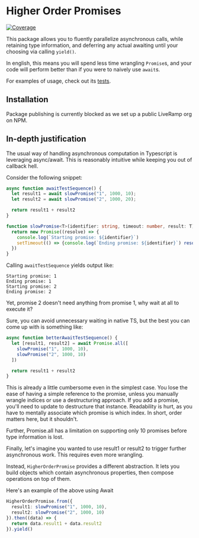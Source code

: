 # Higher Order Promises
[![Coverage](https://sonarcloud.io/api/project_badges/measure?project=LiveRamp_higher-order-promise&metric=coverage&token=0b9c07102104a80f0af5478dd78938d7fe245d2d)](https://sonarcloud.io/dashboard?id=LiveRamp_higher-order-promise)

This package allows you to fluently parallelize asynchronous calls, while retaining type information, and deferring any actual awaiting until your choosing via calling `yield()`.

In english, this means you will spend less time wrangling `Promise`s, and your code will perform better than if you were to naively use `await`s.

For examples of usage, check out its [tests](test/higher-order-promise.test.ts).

## Installation

Package publishing is currently blocked as we set up a public LiveRamp org on NPM.

## In-depth justification
The usual way of handling asynchronous computation in Typescript is leveraging async/await. This is reasonably intuitive while keeping you out of callback hell.

Consider the following snippet:
```typescript
async function awaitTestSequence() {
  let result1 = await slowPromise("1", 1000, 10);
  let result2 = await slowPromise("2", 1000, 20);

  return result1 + result2
}

function slowPromise<T>(identifier: string, timeout: number, result: T): Promise<T> {
  return new Promise((resolve) => {
    console.log(`Starting promise: ${identifier}`)
    setTimeout(() => {console.log(`Ending promise: ${identifier}`) resolve(result)}, timeout)
  })
}
```

Calling `awaitTestSequence` yields output like:
```
Starting promise: 1
Ending promise: 1
Starting promise: 2
Ending promise: 2
```

Yet, promise 2 doesn't need anything from promise 1, why wait at all to execute it?

Sure, you can avoid unnecessary waiting in native TS, but the best you can come up with is something like:

```typescript
async function betterAwaitTestSequence() {
  let [result1, result2] = await Promise.all([
    slowPromise("1", 1000, 10),
    slowPromise("2", 1000, 10)
  ])

  return result1 + result2
}
```

This is already a little cumbersome even in the simplest case. You lose the ease of having a simple reference to the promise, unless you
manually wrangle indices or use a destructuring approach. If you add a promise, you'll need to update to destructure that instance. Readability is hurt, as you have to mentally associate which promise is which index. In short, order matters here, but it shouldn't.

Further, Promise.all has a limitation on supporting only 10 promises before type information is lost.

Finally, let's imagine you wanted to use result1 or result2 to trigger further asynchronous work. This requires even more wrangling.

Instead, `HigherOrderPromise` provides a different abstraction. It lets you build objects which contain asynchronous properties, then compose operations on top of them.

Here's an example of the above using Await
```typescript
HigherOrderPromise.from({
  result1: slowPromise("1", 1000, 10),
  result2: slowPromise("2", 1000, 10)
}).then((data) => {
  return data.result1 + data.result2
}).yield()
```

